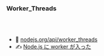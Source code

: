 <!-- sectionTitle: Notable Changes / worker_threads -->

### Worker_Threads

<br />
<br />

* 📝 [nodejs.org/api/worker_threads](https://nodejs.org/api/worker_threads.html)
* ✍️ [Node.js に worker が入った](http://blog.hiroppy.me/entry/worker_threads)
